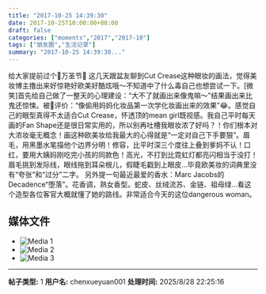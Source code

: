 ```yaml
---
title: "2017-10-25 14:39:30"
date: 2017-10-25T10:00:00+08:00
draft: false
categories: ["moments","2017","2017-10"]
tags: ["朋友圈","生活记录"]
summary: "2017-10-25 14:39:30..."
---
```


给大家提前过个🎃万圣节🎃
这几天跟盆友聊到Cut Crease这种眼妆的画法，觉得美妆博主撸出来好惊艳好欧美好酷炫哦～不知道中了什么毒自己也想尝试一下。[微笑]首先给自己做了一整天的心理建设：“大不了就画出来像鬼嘛～”结果画出来比鬼还惊悚。被🐨评价：“像偷用妈妈化妆品第一次学化妆画出来的效果”😂。感觉自己的眼型真得不太适合Cut Crease，怀透顶的mean girl既视感。我自己平时每天画的Fan Shape还是很日常实用的，所以别再吐槽我眼妆浓了好吗？！你们根本对大浓妆毫无概念！画这种欧美妆给我最大的心得就是“一定对自己下手要狠”。眉毛，用黑墨水笔描他个边界分明！修容，比平时深三个度往上叠到爹妈不认！口红，要用大姨妈刚吃完小孩的同款色！高光，不打到比霓虹灯都亮闪相当于没打！眉毛挑到发际线，眼线拖到耳朵根儿，假睫毛戳到上眼皮…毕竟欧美妆的词典里没有“夸张”和“过分”二字。
另外提一句最近最爱的香水：Marc Jacobs的Decadence“堕落”。花香调，熟女香型。蛇皮、丝绒流苏、金链、祖母绿…看这个造型各位客官大概就懂了她的路线。非常适合今天的这位dangerous woman。

## 媒体文件

- ![Media 1](/Moments/photos/2017-10-25/201710251439300.jpg)
- ![Media 2](/Moments/photos/2017-10-25/201710251439301.jpg)
- ![Media 3](/Moments/photos/2017-10-25/201710251439302.jpg)

---

**帖子类型:** 1
**用户名:** chenxueyuan001
**处理时间:** 2025/8/28 22:25:16